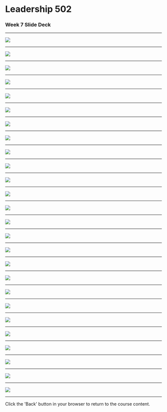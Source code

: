 
# Leadership 502

### Week 7 Slide Deck

---

![](LDRS502-8/assets/Slide01.jpeg)

---

![](LDRS502-8/assets/Slide02.jpeg)

---

![](LDRS502-8/assets/Slide03.jpeg)

---

![](LDRS502-8/assets/Slide04.jpeg)

---

![](LDRS502-8/assets/Slide05.jpeg)

---

![](LDRS502-8/assets/Slide06.jpeg)

---

![](LDRS502-8/assets/Slide07.jpeg)

---

![](LDRS502-8/assets/Slide08.jpeg)

---

![](LDRS502-8/assets/Slide09.jpeg)

---

![](LDRS502-8/assets/Slide10.jpeg)

---

![](LDRS502-8/assets/Slide11.jpeg)

---

![](LDRS502-8/assets/Slide12.jpeg)

---

![](LDRS502-8/assets/Slide13.jpeg)

---

![](LDRS502-8/assets/Slide14.jpeg)

---

![](LDRS502-8/assets/Slide15.jpeg)

---

![](LDRS502-8/assets/Slide16.jpeg)

---

![](LDRS502-8/assets/Slide17.jpeg)

---

![](LDRS502-8/assets/Slide18.jpeg)

---

![](LDRS502-8/assets/Slide19.jpeg)

---

![](LDRS502-8/assets/Slide20.jpeg)

---

![](LDRS502-8/assets/Slide21.jpeg)

---

![](LDRS502-8/assets/Slide22.jpeg)

---

![](LDRS502-8/assets/Slide23.jpeg)

---

![](LDRS502-8/assets/Slide24.jpeg)

---

![](LDRS502-8/assets/Slide25.jpeg)

---

![](LDRS502-8/assets/Slide26.jpeg)

---

Click the 'Back' button in your browser to return to the course content.
